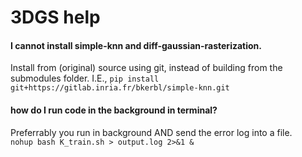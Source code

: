 # 3DGS help

#### I cannot install simple-knn and diff-gaussian-rasterization.
Install from (original) source using git, instead of building from the submodules folder.  I.E.,
`pip install git+https://gitlab.inria.fr/bkerbl/simple-knn.git`

#### how do I run code in the background in terminal?  
Preferrably you run in background AND send the error log into a file.  
`nohup bash K_train.sh > output.log 2>&1 &`
